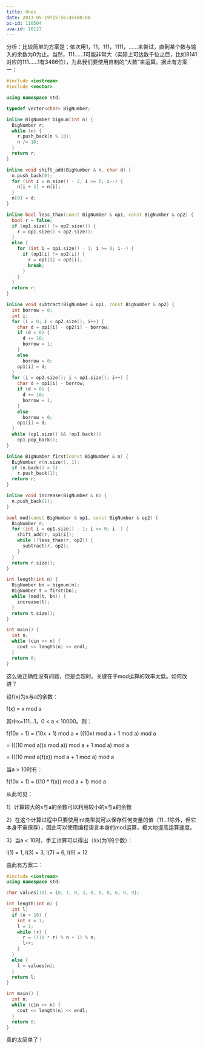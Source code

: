 ```yaml
---
title: Ones
date: 2013-05-19T15:56:45+08:00
pc-id: 110504
uva-id: 10127
---
```

分析：比较简单的方案是：依次用1，11，111，1111，……来尝试，直到某个数与输入的余数为0为止。当然，111……1可能非常大（实际上可达数千位之巨，比如8141对应的111……1有3486位），为此我们要使用自制的“大数”来运算。据此有方案一：<!--more-->

```cpp
#include <iostream>
#include <vector>

using namespace std;

typedef vector<char> BigNumber;

inline BigNumber bignum(int n) {
  BigNumber r;
  while (n) {
    r.push_back(n % 10);
    n /= 10;
  }
  return r;
}

inline void shift_add(BigNumber & n, char d) {
  n.push_back(0);
  for (int i = n.size() - 2; i >= 0; i--) {
    n[i + 1] = n[i];
  }
  n[0] = d;
}

inline bool less_than(const BigNumber & op1, const BigNumber & op2) {
  bool r = false;
  if (op1.size() != op2.size()) {
    r = op1.size() < op2.size();
  }
  else {
    for (int i = op1.size() - 1; i >= 0; i--) {
      if (op1[i] != op2[i]) {
        r = op1[i] < op2[i];
        break;
      }
    }
  }
  return r;
}

inline void subtract(BigNumber & op1, const BigNumber & op2) {
  int borrow = 0;
  int i;
  for (i = 0; i < op2.size(); i++) {
    char d = op1[i] - op2[i] - borrow;
    if (d < 0) {
      d += 10;
      borrow = 1;
    }
    else
      borrow = 0;
    op1[i] = d;
  }
  for (i = op2.size(); i < op1.size(); i++) {
    char d = op1[i] - borrow;
    if (d < 0) {
      d += 10;
      borrow = 1;
    }
    else
      borrow = 0;
    op1[i] = d;
  }
  while (op1.size() && !op1.back())
    op1.pop_back();
}

inline BigNumber first(const BigNumber & n) {
  BigNumber r(n.size(), 1);
  if (n.back() > 1)
    r.push_back(1);
  return r;
}

inline void increase(BigNumber & n) {
  n.push_back(1);
}

bool mod(const BigNumber & op1, const BigNumber & op2) {
  BigNumber r;
  for (int i = op1.size() - 1; i >= 0; i--) {
    shift_add(r, op1[i]);
    while (!less_than(r, op2)) {
      subtract(r, op2);
    }
  }
  return r.size();
}

int length(int n) {
  BigNumber bn = bignum(n);
  BigNumber t = first(bn);
  while (mod(t, bn)) {
    increase(t);
  }
  return t.size();
}

int main() {
  int n;
  while (cin >> n) {
    cout << length(n) << endl;
  }
  return 0;
}
```

这么做正确性没有问题，但是会超时。关键在于mod运算的效率太低。如何改进？

设f(x)为x与a的余数：

f(x) = x mod a

其中x=111...1，0 < a < 10000。则：

f(10x + 1) = (10x + 1) mod a = ((10x) mod a + 1 mod a) mod a

= (((10 mod a)(x mod a)) mod a + 1 mod a) mod a

= (((10 mod a)f(x)) mod a + 1 mod a) mod a

当a > 10时有：

f(10x + 1) = ((10 * f(x)) mod a + 1) mod a

从此可见：

1）计算较大的x与a的余数可以利用较小的x与a的余数

2）在这个计算过程中只要使用int类型就可以保存任何变量的值（11...1除外，但它本身不需保存），因此可以使用编程语言本身的mod运算，极大地提高运算速度。

3）当a < 10时，手工计算可以得出（l(x)为1的个数）：

l(1) = 1, l(3) = 3, l(7) = 6, l(9) = 12

由此有方案二：

```cpp
#include <iostream>
using namespace std;

char values[10] = {0, 1, 0, 3, 0, 0, 0, 6, 0, 9};

int length(int n) {
  int l;
  if (n > 10) {
    int r = 1;
    l = 1;
    while (r) {
      r = ((10 * r) % n + 1) % n;
      l++;
    }
  }
  else {
    l = values[n];
  }
  return l;
}

int main() {
  int n;
  while (cin >> n) {
    cout << length(n) << endl;
  }
  return 0;
}
```

真的太简单了！

